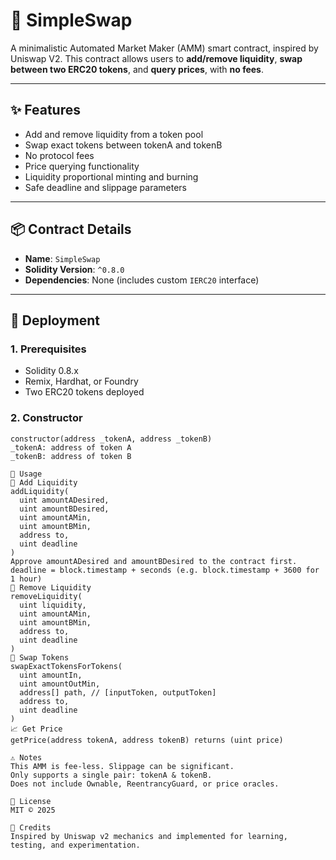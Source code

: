 # 🦄 SimpleSwap

A minimalistic Automated Market Maker (AMM) smart contract, inspired by Uniswap V2. 
This contract allows users to **add/remove liquidity**, **swap between two ERC20 tokens**, and **query prices**, with **no fees**.

---

## ✨ Features

- Add and remove liquidity from a token pool
- Swap exact tokens between tokenA and tokenB
- No protocol fees
- Price querying functionality
- Liquidity proportional minting and burning
- Safe deadline and slippage parameters

---

## 📦 Contract Details

- **Name**: `SimpleSwap`
- **Solidity Version**: `^0.8.0`
- **Dependencies**: None (includes custom `IERC20` interface)

---

## 🔧 Deployment

### 1. Prerequisites

- Solidity 0.8.x
- Remix, Hardhat, or Foundry
- Two ERC20 tokens deployed

### 2. Constructor

```solidity
constructor(address _tokenA, address _tokenB)
_tokenA: address of token A
_tokenB: address of token B

🚀 Usage
🧪 Add Liquidity
addLiquidity(
  uint amountADesired,
  uint amountBDesired,
  uint amountAMin,
  uint amountBMin,
  address to,
  uint deadline
)
Approve amountADesired and amountBDesired to the contract first.
deadline = block.timestamp + seconds (e.g. block.timestamp + 3600 for 1 hour)
💸 Remove Liquidity
removeLiquidity(
  uint liquidity,
  uint amountAMin,
  uint amountBMin,
  address to,
  uint deadline
)
🔄 Swap Tokens
swapExactTokensForTokens(
  uint amountIn,
  uint amountOutMin,
  address[] path, // [inputToken, outputToken]
  address to,
  uint deadline
)
📈 Get Price
getPrice(address tokenA, address tokenB) returns (uint price)

⚠️ Notes
This AMM is fee-less. Slippage can be significant.
Only supports a single pair: tokenA & tokenB.
Does not include Ownable, ReentrancyGuard, or price oracles.

📄 License
MIT © 2025

🧠 Credits
Inspired by Uniswap v2 mechanics and implemented for learning, testing, and experimentation.
